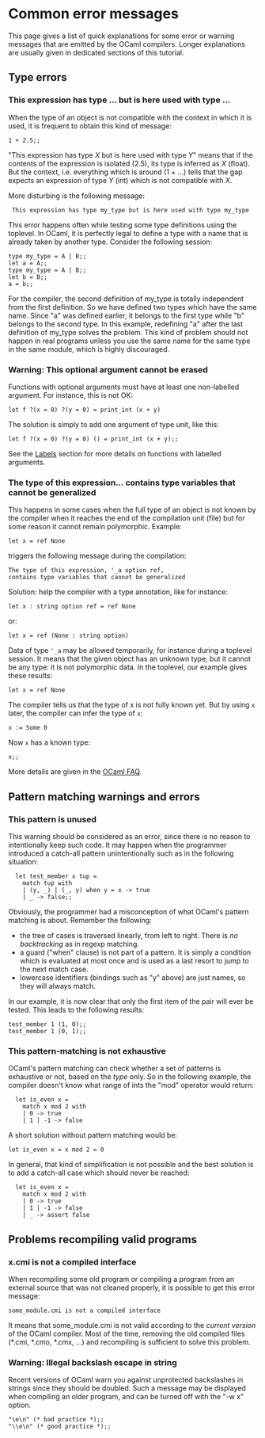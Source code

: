 Common error messages
=====================

This page gives a list of quick explanations for some error or warning
messages that are emitted by the OCaml compilers. Longer explanations
are usually given in dedicated sections of this tutorial.

Type errors
-----------

### This expression has type ... but is here used with type ...

When the type of an object is not compatible with the context in which
it is used, it is frequent to obtain this kind of message:

    1 + 2.5;;

"This expression has type *X* but is here used with type *Y*" means that
if the contents of the expression is isolated (2.5), its type is
inferred as *X* (float). But the context, i.e. everything which is
around (1 + ...) tells that the gap expects an expression of type *Y*
(int) which is not compatible with *X*.

More disturbing is the following message:

     This expression has type my_type but is here used with type my_type

This error happens often while testing some type definitions using the
toplevel. In OCaml, it is perfectly legal to define a type with a name
that is already taken by another type. Consider the following session:

    type my_type = A | B;;
    let a = A;;
    type my_type = A | B;;
    let b = B;;
    a = b;;

For the compiler, the second definition of my\_type is totally
independent from the first definition. So we have defined two types
which have the same name. Since "a" was defined earlier, it belongs to
the first type while "b" belongs to the second type. In this example,
redefining "a" after the last definition of my\_type solves the problem.
This kind of problem should not happen in real programs unless you use
the same name for the same type in the same module, which is highly
discouraged.

### Warning: This optional argument cannot be erased

Functions with optional arguments must have at least one non-labelled
argument. For instance, this is not OK:

    let f ?(x = 0) ?(y = 0) = print_int (x + y)

The solution is simply to add one argument of type unit, like this:

    let f ?(x = 0) ?(y = 0) () = print_int (x + y);;

See the [Labels](labels.html "Labels") section for more details on
functions with labelled arguments.

### The type of this expression... contains type variables that cannot be generalized

This happens in some cases when the full type of an object is not known
by the compiler when it reaches the end of the compilation unit (file)
but for some reason it cannot remain polymorphic. Example:

    let x = ref None

triggers the following message during the compilation:

    The type of this expression, '_a option ref,
    contains type variables that cannot be generalized

Solution: help the compiler with a type annotation, like for instance:

    let x : string option ref = ref None

or:

    let x = ref (None : string option)

Data of type `'_a` may be allowed temporarily, for instance during a
toplevel session. It means that the given object has an unknown type,
but it cannot be any type: it is not polymorphic data. In the toplevel,
our example gives these results:

    let x = ref None

The compiler tells us that the type of x is not fully known yet. But by
using `x` later, the compiler can infer the type of `x`:

    x := Some 0

Now `x` has a known type:

    x;;

More details are given in the [OCaml
FAQ](http://caml.inria.fr/pub/old_caml_site/FAQ/FAQ_EXPERT-eng.html#variables_de_types_faibles "http://caml.inria.fr/pub/old_caml_site/FAQ/FAQ_EXPERT-eng.html#variables_de_types_faibles").

Pattern matching warnings and errors
------------------------------------

### This pattern is unused

This warning should be considered as an error, since there is no reason
to intentionally keep such code. It may happen when the programmer
introduced a catch-all pattern unintentionally such as in the following
situation:

      let test_member x tup =
        match tup with
        | (y, _) | (_, y) when y = x -> true
        | _ -> false;;

Obviously, the programmer had a misconception of what OCaml's pattern
matching is about. Remember the following:

-   the tree of cases is traversed linearly, from left to right. There
    is *no backtracking* as in regexp matching.
-   a guard ("when" clause) is not part of a pattern. It is simply a
    condition which is evaluated at most once and is used as a last
    resort to jump to the next match case.
-   lowercase identifiers (bindings such as "y" above) are just names,
    so they will always match.

In our example, it is now clear that only the first item of the pair
will ever be tested. This leads to the following results:

    test_member 1 (1, 0);;
    test_member 1 (0, 1);;

### This pattern-matching is not exhaustive

OCaml's pattern matching can check whether a set of patterns is
exhaustive or not, based on the *type* only. So in the following
example, the compiler doesn't know what range of ints the "mod" operator
would return:

      let is_even x =
        match x mod 2 with
        | 0 -> true
        | 1 | -1 -> false

A short solution without pattern matching would be:

    let is_even x = x mod 2 = 0

In general, that kind of simplification is not possible and the best
solution is to add a catch-all case which should never be reached:

      let is_even x =
        match x mod 2 with
        | 0 -> true
        | 1 | -1 -> false
        | _ -> assert false

Problems recompiling valid programs
-----------------------------------

### x.cmi is not a compiled interface

When recompiling some old program or compiling a program from an
external source that was not cleaned properly, it is possible to get
this error message:

    some_module.cmi is not a compiled interface

It means that some\_module.cmi is not valid according to the *current
version* of the OCaml compiler. Most of the time, removing the old
compiled files (\*.cmi, \*.cmo, \*.cmx, ...) and recompiling is
sufficient to solve this problem.

### Warning: Illegal backslash escape in string

Recent versions of OCaml warn you against unprotected backslashes in
strings since they should be doubled. Such a message may be displayed
when compiling an older program, and can be turned off with the "-w x"
option.

    "\e\n" (* bad practice *);;
    "\\e\n" (* good practice *);;
